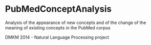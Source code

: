 PubMedConceptAnalysis
=====================

Analysis of the appearance of new concepts and of the change of the meaning of existing concepts in the PubMed corpus

DMKM 2014 - Natural Language Processing project
